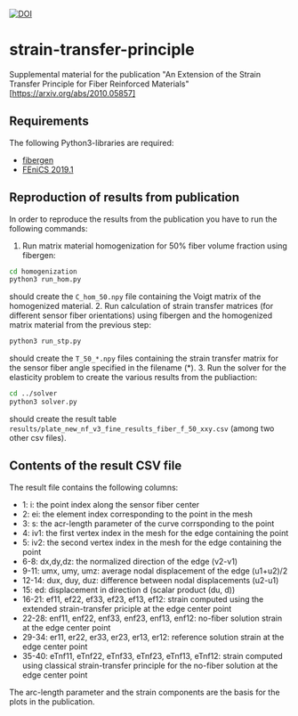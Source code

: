 [![DOI](https://zenodo.org/badge/329999017.svg)](https://zenodo.org/badge/latestdoi/329999017)

# strain-transfer-principle
Supplemental material for the publication "An Extension of the Strain Transfer Principle for Fiber Reinforced Materials" [https://arxiv.org/abs/2010.05857]

## Requirements

The following Python3-libraries are required:
* [fibergen](https://github.com/fospald/fibergen)
* [FEniCS 2019.1](https://fenicsproject.org/download/)


## Reproduction of results from publication

In order to reproduce the results from the publication you have to run the following commands:
1. Run matrix material homogenization for 50% fiber volume fraction using fibergen:
```bash
cd homogenization
python3 run_hom.py
```
should create the `C_hom_50.npy` file containing the Voigt matrix of the homogenized material.
2. Run calculation of strain transfer matrices (for different sensor fiber orientations) using fibergen and the homogenized matrix material from the previous step:
```bash
python3 run_stp.py
```
should create the `T_50_*.npy` files containing the strain transfer matrix for the sensor fiber angle specified in the filename (*).
3. Run the solver for the elasticity problem to create the various results from the publiaction:
```bash
cd ../solver
python3 solver.py
```
should create the result table `results/plate_new_nf_v3_fine_results_fiber_f_50_xxy.csv` (among two other csv files).


## Contents of the result CSV file

The result file contains the following columns:
- 1: i: the point index along the sensor fiber center
- 2: ei: the element index corresponding to the point in the mesh
- 3: s: the acr-length parameter of the curve corrsponding to the point
- 4: iv1: the first vertex index in the mesh for the edge containing the point
- 5: iv2: the second vertex index in the mesh for the edge containing the point
- 6-8: dx,dy,dz: the normalized direction of the edge (v2-v1)
- 9-11: umx, umy, umz: average nodal displacement of the edge (u1+u2)/2
- 12-14: dux, duy, duz: difference between nodal displacements (u2-u1)
- 15: ed: displacement in direction d (scalar product (du, d))
- 16-21: ef11, ef22, ef33, ef23, ef13, ef12: strain computed using the extended strain-transfer priciple at the edge center point
- 22-28: enf11, enf22, enf33, enf23, enf13, enf12: no-fiber solution strain at the edge center point
- 29-34: er11, er22, er33, er23, er13, er12: reference solution strain at the edge center point
- 35-40: eTnf11, eTnf22, eTnf33, eTnf23, eTnf13, eTnf12: strain computed using classical strain-transfer principle for the no-fiber solution at the edge center point

The arc-length parameter and the strain components are the basis for the plots in the publication.

